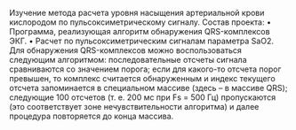 Изучение метода расчета уровня насыщения артериальной крови кислородом по пульсоксиметрическому сигналу.
Состав проекта:
•	Программа, реализующая алгоритм обнаружения QRS-комплексов ЭКГ.
•	Расчет по пульсоксиметрическим сигналам параметра SaO2.
Для обнаружения QRS-комплексов можно воспользоваться следующим алгоритмом: последовательные отсчеты сигнала сравниваются со значением порога; если для какого-то отсчета порог превышен, то комплекс считается обнаруженным и индекс текущего отсчета запоминается в специальном массиве (здесь – в массиве QRS); следующие 100 отсчетов (т. е. 200 мс при Fs = 500 Гц) пропускаются (это соответствует зоне нечувствительности алгоритма) и далее процедура повторяется до конца массива.
